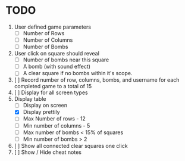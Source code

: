 # TODO
1. User defined game parameters
    - [ ] Number of Rows
    - [ ] Number of Columns
    - [ ] Number of Bombs
2. User click on square should reveal
    - [ ] Number of bombs near this square
    - [ ] A bomb (with sound effect)
    - [ ] A clear square if no bombs within it's scope.
3. [ ] Record number of row, columns, bombs, and username for each completed game to a total of 15
4. [ ] Display for all screen types
5. Display table
    - [ ] Display on screen
    - [X] Display prettily
    - [ ] Max Number of rows - 12
    - [ ] Min number of columns - 5
    - [ ] Max number of bombs < 15% of squares
    - [ ] Min number of bombs > 2
6. [ ] Show all connected clear squares one click
7. [ ] Show / Hide cheat notes

